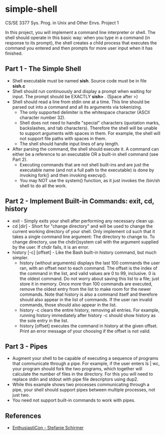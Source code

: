 # simple-shell
CS/SE 3377 Sys. Prog. in Unix and Other Envs. Project 1

In this project, you will implement a command line interpreter or shell. The shell should operate in this basic way: when you type in a command (in response to its prompt), the shell creates a child process that executes the command you entered and then prompts for more user input when it has finished.

## Part 1 - The Simple Shell
- Shell executable must be named **sish**. Source code must be in file **sish.c**
- Shell should run continuously and display a prompt when waiting for input. The prompt should be EXACTLY **sish>** . (Space after >)
- Shell should read a line from stdin one at a time. This line should be parsed out into a command and all its arguments via tokenizing.
  - The only supported delimiter is the whitespace character (ASCII character number 32).
  - Shell does not need to handle "special" characters (quotation marks, backslashes, and tab characters). Therefore the shell will be unable to support    arguments with spaces in them. For example, the shell will not support file paths with spaces in them.
  - The shell should handle input lines of any length.
- After parsing the command, the shell should execute it. A command can either be a reference to an executable OR a built-in shell command (see Part 2). 
  - Executing commands that are not shell built-ins and are just the executable name (and not a full path to the executable) is done by invoking fork() and then invoking execvp().
  - You may NOT use the system() function, as it just invokes the /bin/sh shell to do all the work.
  
## Part 2 - Implement Built-in Commands: exit, cd, history
- exit - Simply exits your shell after performing any necessary clean up.
- cd [dir] - Short for "change directory" and will be used to change the current working
directory of your shell. Only implement cd such that it takes a single command line argument: The directory to change to. To change directory, use the chdir()system call with the argument supplied by the user. If chdir fails, it is an error.
- history [-c] [offset] - Like the Bash built-in history command, but much simpler.
  - history (without arguments) displays the last 100 commands the user ran, with
an offset next to each command. The offset is the index of the command in the list, and valid values are 0 to 99, inclusive. 0 is the oldest command. Do not worry about saving this list to a file; just store it in memory. Once more than 100 commands are executed, remove the oldest entry from the list to make room for the newer commands. Note that history is also a command itself and therefore should also appear in the list of commands. If the user ran invalid commands, those should also appear in the list.
  - history -c clears the entire history, removing all entries. For example, running history immediately after history -c should show history as the sole entry in the list.
  - history [offset] executes the command in history at the given offset. Print an error message of your choosing if the offset is not valid.
  
## Part 3 - Pipes
- Augment your shell to be capable of executing a sequence of programs that communicate through a pipe. For example, if the user enters ls | wc, your program should fork the two programs, which together will calculate the number of files in the directory. For this you will need to replace stdin and stdout with pipe file descriptors using dup2.
- While this example shows two processes communicating through a pipe, your shell should support pipes between multiple processes, not just two.
- You need not support built-in commands to work with pipes.

## References
- [EnthusiastiCon - Stefanie Schirmer](https://www.youtube.com/watch?v=k6TTj4C0LF0)
